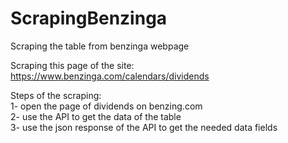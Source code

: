 # ScrapingBenzinga
 Scraping the table from benzinga webpage

Scraping this page of the site:
https://www.benzinga.com/calendars/dividends

Steps of the scraping:<br>
1- open the page of dividends on benzing.com<br>
2- use the API to get the data of the table<br>
3- use the json response of the API to get the needed data fields

